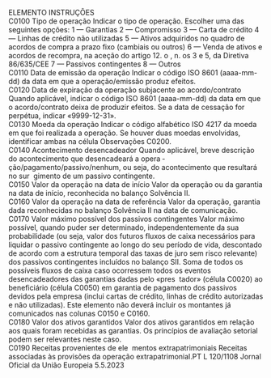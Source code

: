  
ELEMENTO  INSTRUÇÕES  
C0100  Tipo de operação  Indicar o tipo de operação. Escolher uma das seguintes opções: 
1 — Garantias 
2 — Compromisso 
3 — Carta de crédito 
4 — Linhas de crédito não utilizadas 
5 — Ativos adquiridos no quadro de acordos de compra a prazo fixo (cambiais 
ou outros) 
6 — Venda de ativos e acordos de recompra, na aceção do artigo 12.  o , n.  os 3 e 
5, da Diretiva 86/635/CEE 
7 — Passivos contingentes 
8 — Outros  
C0110  Data de emissão da operação  Indicar o código ISO 8601 (aaaa-mm-dd) da data em que a operação/emissão 
produz efeitos.  
C0120  Data de expiração da operação 
subjacente ao acordo/contrato  Quando aplicável, indicar o código ISO 8601 (aaaa-mm-dd) da data em que o 
acordo/contrato deixa de produzir efeitos. Se a data de cessação for perpétua, 
indicar «9999-12-31».  
C0130  Moeda da operação  Indicar o código alfabético ISO 4217 da moeda em que foi realizada a operação. 
Se houver duas moedas envolvidas, identificar ambas na célula Observações 
C0200.  
C0140  Acontecimento desencadeador  Quando aplicável, breve descrição do acontecimento que desencadeará a opera ­
ção/pagamento/passivo/nenhum, ou seja, do acontecimento que resultará no sur ­
gimento de um passivo contingente.  
C0150  Valor da operação na data de 
início  Valor da operação ou da garantia na data de início, reconhecida no balanço 
Solvência II.  
C0160  Valor da operação na data de 
referência  Valor da operação, garantia dada reconhecidas no balanço Solvência II na data de 
comunicação.  
C0170  Valor máximo possível dos 
passivos contingentes  Valor máximo possível, quando puder ser determinado, independentemente da sua 
probabilidade (ou seja, valor dos futuros fluxos de caixa necessários para liquidar 
o passivo contingente ao longo do seu período de vida, descontado de acordo 
com a estrutura temporal das taxas de juro sem risco relevante) dos passivos 
contingentes incluídos no balanço SII. Soma de todos os possíveis fluxos de caixa 
caso ocorressem todos os eventos desencadeadores das garantias dadas pelo «pres ­
tador» (célula C0020) ao beneficiário (célula C0050) em garantia de pagamento 
dos passivos devidos pela empresa (inclui cartas de crédito, linhas de crédito 
autorizadas e não utilizadas). Este elemento não deverá incluir os montantes já 
comunicados nas colunas C0150 e C0160.  
C0180  Valor dos ativos garantidos  Valor dos ativos garantidos em relação aos quais foram recebidas as garantias. 
Os princípios de avaliação setorial podem ser relevantes neste caso.  
C0190  Receitas provenientes de ele ­
mentos extrapatrimoniais  Receitas associadas às provisões da operação extrapatrimonial.PT  L 120/1108 Jornal Oficial da União Europeia 5.5.2023